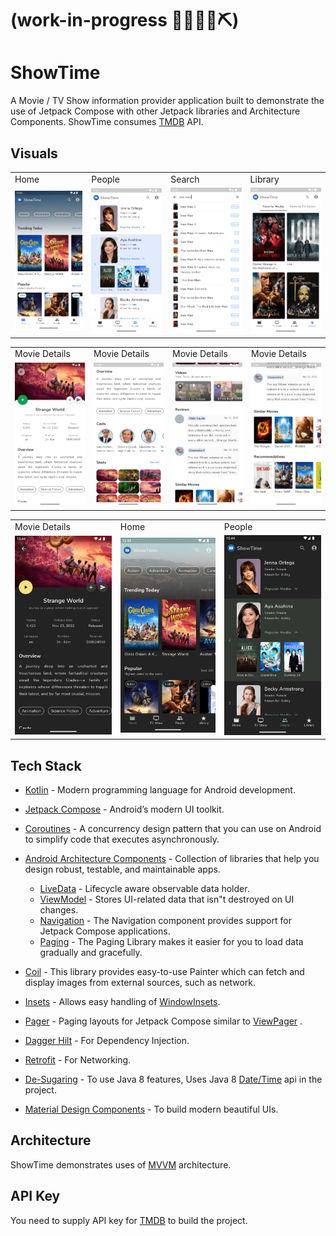 # (work-in-progress 👷🔧️👷‍♀️⛏)

# ShowTime

A Movie / TV Show information provider application built to demonstrate the use of Jetpack Compose
with other Jetpack libraries and Architecture Components. ShowTime
consumes [TMDB](https://www.themoviedb.org/documentation/api) API.

## Visuals

<table>
  <tr>
    <td>Home</td>
    <td>People</td>
    <td>Search</td>
    <td>Library</td>
  </tr>
  <tr>
    <td><img src="screenshots/movie_home.png" width=270></td>
    <td><img src="screenshots/people.png" width=270></td>
    <td><img src="screenshots/search.png" width=270></td>
    <td><img src="screenshots/library.png" width=270></td>
  </tr>
 </table>

<table>
  <tr>
    <td>Movie Details</td>
    <td>Movie Details</td>
    <td>Movie Details</td>
    <td>Movie Details</td>
  </tr>
  <tr>
    <td><img src="screenshots/movie_details_1.png" width=270></td>
    <td><img src="screenshots/movie_details_2.png" width=270></td>
    <td><img src="screenshots/movie_details_3.png" width=270></td>
    <td><img src="screenshots/movie_details_4.png" width=270></td>
  </tr>
</table>

<table>
  <tr>
    <td>Movie Details</td>
    <td>Home</td>
    <td>People</td>
  </tr>
  <tr>
    <td><img src="screenshots/movie_details_1_dark.png" width=270></td>
    <td><img src="screenshots/movie_home_dark.png" width=270></td>
    <td><img src="screenshots/people_dark.png" width=270></td>
  </tr>
</table>

## Tech Stack

- [Kotlin](https://kotlinlang.org/) - Modern programming language for Android development.
- [Jetpack Compose](https://developer.android.com/jetpack/compose) - Android’s modern UI toolkit.
- [Coroutines](https://kotlinlang.org/docs/reference/coroutines-overview.html) - A concurrency
  design pattern that you can use on Android to simplify code that executes asynchronously.
- [Android Architecture Components](https://developer.android.com/topic/libraries/architecture) -
  Collection of libraries that help you design robust, testable, and maintainable apps.
    - [LiveData](https://developer.android.com/topic/libraries/architecture/livedata) - Lifecycle
      aware observable data holder.
    - [ViewModel](https://developer.android.com/topic/libraries/architecture/viewmodel) - Stores
      UI-related data that isn"t destroyed on UI changes.
    - [Navigation](https://developer.android.com/jetpack/compose/navigation) - The Navigation
      component provides support for Jetpack Compose applications.
    - [Paging](https://developer.android.com/jetpack/androidx/releases/paging) - The Paging Library
      makes it easier for you to load data gradually and gracefully.

- [Coil](https://coil-kt.github.io/coil/compose/) - This library provides easy-to-use Painter which
  can fetch and display images from external sources, such as network.
- [Insets](https://google.github.io/accompanist/insets/) - Allows easy handling
  of [WindowInsets](https://developer.android.com/reference/android/view/WindowInsets.html).
- [Pager](https://google.github.io/accompanist/pager/) - Paging layouts for Jetpack Compose similar
  to [ViewPager](https://developer.android.com/reference/kotlin/androidx/viewpager/widget/ViewPager)
  .
- [Dagger Hilt](https://developer.android.com/training/dependency-injection/hilt-android) - For
  Dependency Injection.
- [Retrofit](https://square.github.io/retrofit/) - For Networking.
- [De-Sugaring](https://developer.android.com/studio/write/java8-support) - To use Java 8 features,
  Uses Java 8 [Date/Time](https://www.baeldung.com/java-8-date-time-intro) api in the project.
- [Material Design Components](https://material.io/develop/android) - To build modern beautiful UIs.

## Architecture

ShowTime demonstrates uses of [MVVM](https://developer.android.com/jetpack/docs/guide#recommended-app-arch) architecture.

## API Key

You need to supply API key for [TMDB](https://www.themoviedb.org/documentation/api) to build the project.
